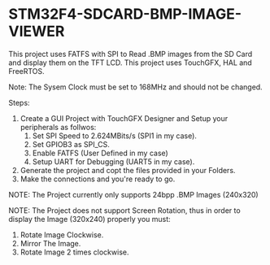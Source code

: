 # STM32F4-SDCARD-BMP-IMAGE-VIEWER

This project uses FATFS with SPI to Read .BMP images from the SD Card and display them on the TFT LCD. This project uses TouchGFX, HAL and FreeRTOS.

Note: The Sysem Clock must be set to 168MHz and should not be changed.

Steps:
1. Create a GUI Project with TouchGFX Designer and Setup your peripherals as follwos:
   1. Set SPI Speed to 2.624MBits/s (SPI1 in my case).
   2. Set GPIOB3 as SPI_CS.
   3. Enable FATFS (User Defined in my case)
   4. Setup UART for Debugging (UART5 in my case).
2. Generate the project and copt the files provided in your Folders.
3. Make the connections and you're ready to go.

NOTE: The Project currently only supports 24bpp .BMP Images (240x320)

NOTE: The Project does not support Screen Rotation, thus in order to display the Image (320x240) properly you must:
  1. Rotate Image Clockwise.
  2. Mirror The Image.
  3. Rotate Image 2 times clockwise.
